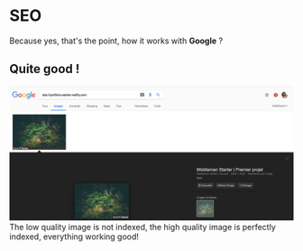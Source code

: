 # SEO
Because yes, that's the point, how it works with **Google** ?

## Quite good !
![demo](SEO.png?raw=true)
The low quality image is not indexed, the high quality image is perfectly indexed, everything working good!

